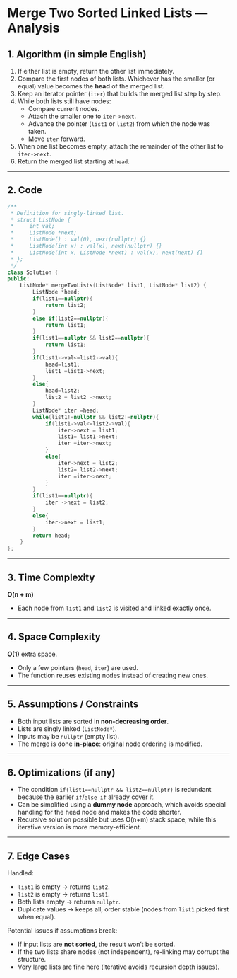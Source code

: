# Merge Two Sorted Linked Lists — Analysis

## 1. Algorithm (in simple English)
1. If either list is empty, return the other list immediately.  
2. Compare the first nodes of both lists. Whichever has the smaller (or equal) value becomes the **head** of the merged list.  
3. Keep an iterator pointer (`iter`) that builds the merged list step by step.  
4. While both lists still have nodes:
   - Compare current nodes.  
   - Attach the smaller one to `iter->next`.  
   - Advance the pointer (`list1` or `list2`) from which the node was taken.  
   - Move `iter` forward.  
5. When one list becomes empty, attach the remainder of the other list to `iter->next`.  
6. Return the merged list starting at `head`.

---

## 2. Code
```cpp
/**
 * Definition for singly-linked list.
 * struct ListNode {
 *     int val;
 *     ListNode *next;
 *     ListNode() : val(0), next(nullptr) {}
 *     ListNode(int x) : val(x), next(nullptr) {}
 *     ListNode(int x, ListNode *next) : val(x), next(next) {}
 * };
 */
class Solution {
public:
    ListNode* mergeTwoLists(ListNode* list1, ListNode* list2) {
        ListNode *head;
        if(list1==nullptr){
            return list2;
        }
        else if(list2==nullptr){
            return list1;
        }
        if(list1==nullptr && list2==nullptr){
            return list1;
        }
        if(list1->val<=list2->val){
            head=list1;
            list1 =list1->next;
        }
        else{
            head=list2;
            list2 = list2 ->next;
        }
        ListNode* iter =head;
        while(list1!=nullptr && list2!=nullptr){
            if(list1->val<=list2->val){
                iter->next = list1;
                list1= list1->next;
                iter =iter->next;
            }
            else{
                iter->next = list2;
                list2= list2->next;
                iter =iter->next;
            }
        }
        if(list1==nullptr){
            iter ->next = list2;
        }
        else{
            iter->next = list1;
        }
        return head;
    }
};
```

---

## 3. Time Complexity
**O(n + m)**  
- Each node from `list1` and `list2` is visited and linked exactly once.  

---

## 4. Space Complexity
**O(1)** extra space.  
- Only a few pointers (`head`, `iter`) are used.  
- The function reuses existing nodes instead of creating new ones.  

---

## 5. Assumptions / Constraints
- Both input lists are sorted in **non-decreasing order**.  
- Lists are singly linked (`ListNode*`).  
- Inputs may be `nullptr` (empty list).  
- The merge is done **in-place**: original node ordering is modified.  

---

## 6. Optimizations (if any)
- The condition `if(list1==nullptr && list2==nullptr)` is redundant because the earlier `if`/`else if` already cover it.  
- Can be simplified using a **dummy node** approach, which avoids special handling for the head node and makes the code shorter.  
- Recursive solution possible but uses O(n+m) stack space, while this iterative version is more memory-efficient.  

---

## 7. Edge Cases
Handled:
- `list1` is empty → returns `list2`.  
- `list2` is empty → returns `list1`.  
- Both lists empty → returns `nullptr`.  
- Duplicate values → keeps all, order stable (nodes from `list1` picked first when equal).  

Potential issues if assumptions break:
- If input lists are **not sorted**, the result won’t be sorted.  
- If the two lists share nodes (not independent), re-linking may corrupt the structure.  
- Very large lists are fine here (iterative avoids recursion depth issues).  
